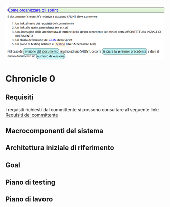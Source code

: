 <img src="../commons/resources/.referenceDocProf/organizzazioneSprint.png">

# Chronicle 0


## Requisiti
I requisiti richiesti dal committente si possono consultare al seguente link:
[Requisiti del committente](../commons/requirements/requirements.md)

## Macrocomponenti del sistema

## Architettura iniziale di riferimento

## Goal

## Piano di testing

## Piano di lavoro
